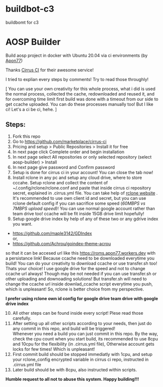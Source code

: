 # buildbot-c3
buildbomt for c3
# AOSP Builder
Build aosp project in docker with Ubuntu 20.04 via ci environments (by [Apon77](https://github.com/Apon77))

Thanks [Cirrus CI](https://cirrus-ci.com/) for their awesome service!

I tried to explian every steps by comments! Try to read those throughly!

[ You can use your own creativity for this whole process, what i did is used the normal process, collected the cache, redownloaded and reused it, and for overcoming time limit first build was done with a timeout from our side to get ccache uploaded. You can do these processes manually too! But I like ci! Let's a ci be ci, hehe. ]

## Steps:

1. Fork this repo
2. Go to https://github.com/marketplace/cirrus-ci
3. Pricing and setup > Public Repositories > Install it for free
4. In next page click Complete order and begin installation
5. In next page select All repositories or only selected repository (select aosp-builder) > Install
6. In next page give password and Confirm password
7. Setup is done for cirrus ci in your account! You can close the tab now!
8. Install rclone in any pc and setup any cloud drive, where to store cccahe. Setup rclone and collect the content of ~/.config/rclone/rclone.conf and paste that inside cirrus ci repository secret, explained in .cirrus.yml file. You can take help of [rclone website](https://rclone.org) . It's recommended to use own client id and secret, but you can use rclone default config if you can sacrifice some speed (_60MBPS vs 7MBPS upload speed_)! You can use normal google account rather than team drive too! ccache will be fit inside 15GB drive limit hopefully! 
9. Setup google drive index by help of any of these two or any gdrive index you want.

* https://github.com/maple3142/GDIndex \
or,
* https://github.com/Achrou/goindex-theme-acrou

so that it can be accesed url like this https://roms.apon77.workers.dev with a persistance link! Because ccache need to be downloaded everytime you build! You can do your creativity to download ccache or use transfer.sh too! Thats your choice! I use google drive for the speed and not to change ccache url always! Though may be not needed if you can use transfer.sh or other uploading and downoading solutions! But transfer.sh will need to change the ccache url inside downlad_ccache script everytime you push, which is unpleasant! So, rclone is better choice from my perspective.

**I prefer using rclone own id config for google drive team drive with google drive index**
 
10.  All other steps can be found inside every script! Plese read those carefully.
11.  After setting up all other scripts according to your needs, then just do any commit in this repo, and build will be triggered! \
Whenever you need a build you can just commit in this repo. By the way, check the cpu count when you start build, its recommended to use 8cpu and 10cpu for the flexibility (in .cirrus.yml file), Otherwise account gets locks for few times! Which is unpleasant!
12. First commit build should be stopped immediatly with 1cpu, and setup your rclone_config encrypted variable in cirrus ci repo, instructed in .cirrus.yml file
13. Later build should be with 8cpu, also instructed within scripts. 

**Humble request to all not to abuse this system. Happy building!!!**
